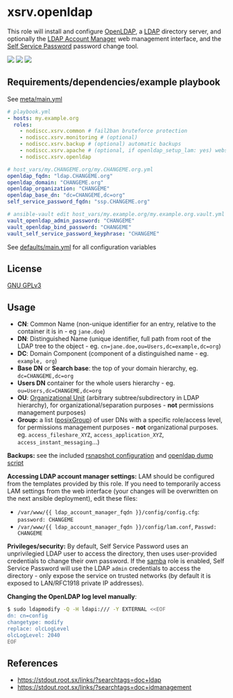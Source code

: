 # xsrv.openldap

This role will install and configure [OpenLDAP](https://en.wikipedia.org/wiki/OpenLDAP), a [LDAP](https://en.wikipedia.org/wiki/Lightweight_Directory_Access_Protocol) directory server, and optionally the [LDAP Account Manager](https://ldap-account-manager.org/) web management interface, and the [Self Service Password](https://ltb-project.org/documentation/self-service-password) password change tool.

[![](https://screenshots.debian.net/screenshots/000/006/946/thumb.png)](https://screenshots.debian.net/package/ldap-account-manager)
[![](https://screenshots.debian.net/screenshots/000/016/087/thumb.png)](https://screenshots.debian.net/package/ldap-account-manager)
[![](TODO)](TODO)


## Requirements/dependencies/example playbook

See [meta/main.yml](meta/main.yml)

```yaml
# playbook.yml
- hosts: my.example.org
  roles:
    - nodiscc.xsrv.common # fail2ban bruteforce protection
    - nodiscc.xsrv.monitoring # (optional)
    - nodiscc.xsrv.backup # (optional) automatic backups
    - nodiscc.xsrv.apache # (optional, if openldap_setup_lam: yes) webserver, PHP interpreter and SSL certificates
    - nodiscc.xsrv.openldap

# host_vars/my.CHANGEME.org/my.CHANGEME.org.yml
openldap_fqdn: "ldap.CHANGEME.org"
openldap_domain: "CHANGEME.org"
openldap_organization: "CHANGEME"
openldap_base_dn: "dc=CHANGEME,dc=org"
self_service_password_fqdn: "ssp.CHANGEME.org"

# ansible-vault edit host_vars/my.example.org/my.example.org.vault.yml
vault_openldap_admin_password: "CHANGEME"
vault_openldap_bind_password: "CHANGEME"
vault_self_service_password_keyphrase: "CHANGEME"
```

See [defaults/main.yml](defaults/main.yml) for all configuration variables

## License

[GNU GPLv3](../../LICENSE)


## Usage

- **CN**: Common Name (non-unique identifier for an entry, relative to the container it is in - eg `jane.doe`)
- **DN**: Distinguished Name (unique identifier, full path from root of the LDAP tree to the object - eg. `cn=jane.doe,ou=Users,dc=example,dc=org`)
- **DC**: Domain Component (component of a distinguished name - eg. `example, org`)
- **Base DN** or **Search base**: the top of your domain hierarchy, eg. `dc=CHANGEME,dc=org`
- **Users DN** container for the whole users hierarchy - eg. `ou=Users,dc=CHANGEME,dc=org`
- **OU**: [Organizational Unit](https://ldapwiki.com/wiki/OrganizationalUnit) (arbitrary subtree/subdirectory in LDAP hierarchy), for organizational/separation purposes - **not** permissions management purposes)
- **Group:** a list ([posixGroup](https://ldapwiki.com/wiki/PosixGroup)) of user DNs with a specific role/access level, for permissions management purposes - **not** organizational purposes. eg. `access_fileshare_XYZ`, `access_application_XYZ`, `access_instant_messaging`...)

**Backups:** see the included [rsnapshot configuration](templates/etc_rsnasphot.d_openldap.conf.j2) and [openldap dump script](templates/_user_local_bin_openldap-dump.sh.j2)

**Accessing LDAP account manager settings:** LAM should be configured from the templates provided by this role. If you need to temporarily access LAM settings from the web interface (your changes will be overwritten on the next ansible deployment), edit these files:
- `/var/www/{{ ldap_account_manager_fqdn }}/config/config.cfg`: `password: CHANGEME`
- `/var/www/{{ ldap_account_manager_fqdn }}/config/lam.conf`, `Passwd: CHANGEME`

**Privileges/security:** By default, Self Service Password uses an unprivilegied LDAP user to access the directory, then uses user-provided credentials to change their own password. If the [samba](../samba) role is enabled, Self Service Password will use the LDAP `admin` credentials to access the directory - only expose the service on trusted networks (by default it is exposed to LAN/RFC1918 private IP addresses).

**Changing the OpenLDAP log level manually**:

```bash
$ sudo ldapmodify -Q -H ldapi:/// -Y EXTERNAL <<EOF
dn: cn=config
changetype: modify
replace: olcLogLevel
olcLogLevel: 2040
EOF
```

## References

- https://stdout.root.sx/links/?searchtags=doc+ldap
- https://stdout.root.sx/links/?searchtags=doc+idmanagement

